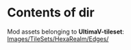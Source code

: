 # Contents of dir
Mod assets belonging to **UltimaV-tileset**: [Images/TileSets/HexaRealm/Edges/](https://github.com/hackedpassword/UltimaV-tileset/tree/main/Images/TileSets/HexaRealm/Edges)
